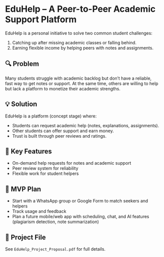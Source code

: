 # EduHelp – A Peer-to-Peer Academic Support Platform

EduHelp is a personal initiative to solve two common student challenges:
1. Catching up after missing academic classes or falling behind.
2. Earning flexible income by helping peers with notes and assignments.

## 🔍 Problem

Many students struggle with academic backlog but don’t have a reliable, fast way to get notes or support. At the same time, others are willing to help but lack a platform to monetize their academic strengths.

## 💡 Solution

EduHelp is a platform (concept stage) where:
- Students can request academic help (notes, explanations, assignments).
- Other students can offer support and earn money.
- Trust is built through peer reviews and ratings.

## 🧩 Key Features

- On-demand help requests for notes and academic support
- Peer review system for reliability
- Flexible work for student helpers

## 🔬 MVP Plan

- Start with a WhatsApp group or Google Form to match seekers and helpers
- Track usage and feedback
- Plan a future mobile/web app with scheduling, chat, and AI features (plagiarism detection, note summarization)

## 📄 Project File

See `EduHelp_Project_Proposal.pdf` for full details.
